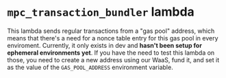 # `mpc_transaction_bundler` lambda

This lambda sends regular transactions from a "gas pool" address, which means that there's a need for a nonce table entry for this gas pool in every enviroment. Currently, it only exists in dev and **hasn't been setup for ephemeral environments yet**. If you have the need to test this lambda on those,
you need to create a new address using our WaaS, fund it, and set it as the value of the `GAS_POOL_ADDRESS` environment variable.
